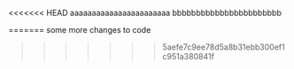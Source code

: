 <<<<<<< HEAD
aaaaaaaaaaaaaaaaaaaaaaa
bbbbbbbbbbbbbbbbbbbbbbb

=======
some more changes to code
>>>>>>> 5aefe7c9ee78d5a8b31ebb300ef1c951a380841f
